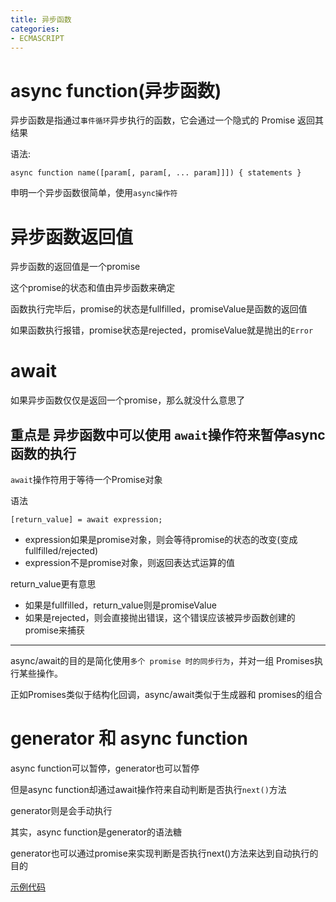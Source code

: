 ```yaml
---
title: 异步函数
categories: 
- ECMASCRIPT
---
```


# async function(异步函数)


异步函数是指通过`事件循环`异步执行的函数，它会通过一个隐式的 Promise 返回其结果

语法:

```
async function name([param[, param[, ... param]]]) { statements }
```
申明一个异步函数很简单，使用`async操作符`

# 异步函数返回值

异步函数的返回值是一个promise

这个promise的状态和值由异步函数来确定

函数执行完毕后，promise的状态是fullfilled，promiseValue是函数的返回值

如果函数执行报错，promise状态是rejected，promiseValue就是抛出的`Error`

# await

如果异步函数仅仅是返回一个promise，那么就没什么意思了

重点是 异步函数中可以使用 `await`操作符来暂停async函数的执行
----------------

`await`操作符用于等待一个Promise对象

语法
```
[return_value] = await expression;

```
- expression如果是promise对象，则会等待promise的状态的改变(变成fullfilled/rejected)
- expression不是promise对象，则返回表达式运算的值


return_value更有意思

- 如果是fullfilled，return_value则是promiseValue
- 如果是rejected，则会直接抛出错误，这个错误应该被异步函数创建的promise来捕获

---------------

async/await的目的是简化使用`多个 promise 时的同步行为`，并对一组 Promises执行某些操作。

正如Promises类似于结构化回调，async/await类似于生成器和 promises的组合

# generator 和 async function

async function可以暂停，generator也可以暂停

但是async function却通过await操作符来自动判断是否执行`next()`方法

generator则是会手动执行

其实，async function是generator的语法糖

generator也可以通过promise来实现判断是否执行next()方法来达到自动执行的目的

[示例代码](https://codepen.io/feibernren/pen/ywZEjP?editors=0010)

